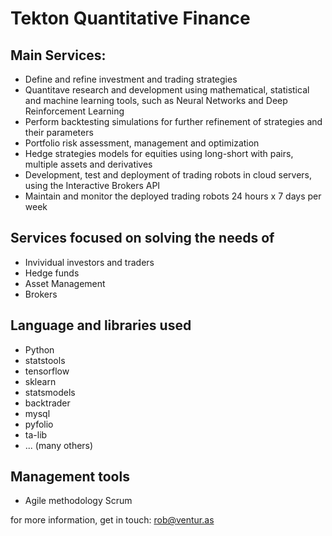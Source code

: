 # Tekton Quantitative Finance

## Main Services:
- Define and refine investment and trading strategies
- Quantitave research and development using mathematical, statistical and machine learning tools, such as Neural Networks and Deep Reinforcement Learning
- Perform backtesting simulations for further refinement of strategies and their parameters
- Portfolio risk assessment, management and optimization
- Hedge strategies models for equities using long-short with pairs, multiple assets and derivatives
- Development, test and deployment of trading robots in cloud servers, using the Interactive Brokers API
- Maintain and monitor the deployed trading robots 24 hours x 7 days per week

## Services focused on solving the needs of
- Invividual investors and traders
- Hedge funds
- Asset Management 
- Brokers

## Language and libraries used
- Python
- statstools
- tensorflow
- sklearn
- statsmodels
- backtrader
- mysql
- pyfolio
- ta-lib
- ... (many others)

## Management tools
- Agile methodology Scrum

for more information, get in touch: rob@ventur.as
